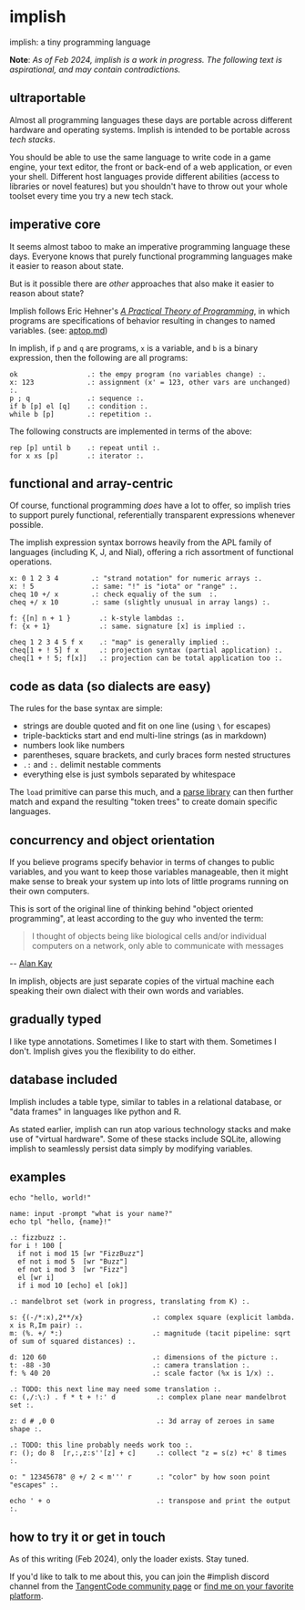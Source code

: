 # implish
implish: a tiny programming language

**Note**: *As of Feb 2024, implish is a work in progress. The following text is aspirational, and may contain contradictions.*
## ultraportable

Almost all programming languages these days are portable across different hardware and operating systems. Implish is intended to be portable across *tech stacks*.

You should be able to use the same language to write code in a game engine, your text editor,  the front or back-end of a web application, or even your shell. Different host languages provide different abilities (access to libraries or novel features) but you shouldn't have to throw out your whole toolset every time you try a new tech stack.

## imperative core

It seems almost taboo to make an imperative programming language these days. Everyone knows that purely functional programming languages make it easier to reason about state.

But is it possible there are *other* approaches that also make it easier to reason about state?

Implish follows Eric Hehner's *[A Practical Theory of Programming](https://www.cs.toronto.edu/~hehner/aPToP/)*, in which programs are specifications of behavior resulting in changes to named variables. (see: [aptop.md](docs/aptop.md))

In implish, if `p` and `q` are programs, `x` is a variable,  and `b` is a binary expression, then the following are all programs:

```implish
ok                 .: the empy program (no variables change) :.
x: 123             .: assignment (x' = 123, other vars are unchanged) :.
p ; q              .: sequence :.
if b [p] el [q]    .: condition :.
while b [p]        .: repetition :.
```

The following constructs are implemented in terms of the above:

```implish
rep [p] until b    .: repeat until :.
for x xs [p]       .: iterator :.
```

## functional and array-centric

Of course, functional programming *does* have a lot to offer, so implish tries to support purely functional, referentially transparent expressions whenever possible.

The implish expression syntax borrows heavily from the APL family of languages (including K, J, and Nial), offering a rich assortment of  functional operations.

```implish
x: 0 1 2 3 4        .: "strand notation" for numeric arrays :.
x: ! 5              .: same: "!" is "iota" or "range" :.
cheq 10 +/ x        .: check equaliy of the sum  :.
cheq +/ x 10        .: same (slightly unusual in array langs) :.
```

```implish
f: {[n] n + 1 }       .: k-style lambdas :.
f: {x + 1}            .: same. signature [x] is implied :.

cheq 1 2 3 4 5 f x    .: "map" is generally implied :.
cheq[1 + ! 5] f x     .: projection syntax (partial application) :.
cheq[1 + ! 5; f[x]]   .: projection can be total application too :.
```

## code as data (so dialects are easy)

The rules for the base syntax are simple:

- strings are double quoted and fit on one line (using `\` for escapes)
- triple-backticks start and end multi-line strings (as in markdown)
- numbers look like numbers
- parentheses, square brackets, and curly braces form nested structures
- `.:` and `:.` delimit nestable comments
- everything else is just symbols separated by whitespace

The `load` primitive can parse this much, and a [parse library](docs/parse) can then further match and expand the resulting "token trees" to create domain specific languages.

## concurrency and object orientation

If you believe programs specify behavior in terms of changes to public variables, and you want to keep those variables manageable, then it might make sense to break your system up into lots of little programs running on their own computers.

This is sort of the original line of thinking behind "object oriented programming", at least according to the guy who invented the term:

> I thought of objects being like biological cells and/or individual computers on a network, only able to communicate with messages

-- [Alan Kay](http://userpage.fu-berlin.de/~ram/pub/pub_jf47ht81Ht/doc_kay_oop_en)

In implish, objects are just separate copies of the virtual machine each speaking their own dialect with their own words and variables.

## gradually typed

I like type annotations. Sometimes I like to start with them. Sometimes I don't. Implish gives you the flexibility to do either.

## database included

Implish includes a table type, similar to tables in a relational database, or "data frames" in languages like python and R.

As stated earlier, implish can run atop various technology stacks and make use of "virtual hardware".  Some of these stacks include SQLite, allowing implish to seamlessly persist data simply by modifying variables.

## examples

```implish
echo "hello, world!"
```

```implish
name: input -prompt "what is your name?"
echo tpl "hello, {name}!"
```

```implish
.: fizzbuzz :.
for i ! 100 [
  if not i mod 15 [wr "FizzBuzz"]
  ef not i mod 5  [wr "Buzz"]
  ef not i mod 3  [wr "Fizz"]
  el [wr i]
  if i mod 10 [echo] el [ok]]
```

```implish
.: mandelbrot set (work in progress, translating from K) :.

s: {(-/*:x),2**/x}                 .: complex square (explicit lambda. x is R,Im pair) :.
m: (%. +/ *:)                      .: magnitude (tacit pipeline: sqrt of sum of squared distances) :.

d: 120 60                          .: dimensions of the picture :.
t: -88 -30                         .: camera translation :.
f: % 40 20                         .: scale factor (%x is 1/x) :.

.: TODO: this next line may need some translation :.
c: (,/:\:) . f * t + !:' d          .: complex plane near mandelbrot set :.

z: d # ,0 0                         .: 3d array of zeroes in same shape :.

.: TODO: this line probably needs work too :.
r: (); do 8  [r,:,z:s''[z] + c]     .: collect "z = s(z) +c' 8 times :.

o: " 12345678" @ +/ 2 < m''' r      .: "color" by how soon point "escapes" :.

echo ' + o                          .: transpose and print the output :.
```

## how to try it or get in touch

As of this writing (Feb 2024), only the loader exists. Stay tuned.

If you'd like to talk to me about this, you can join the #implish discord channel from the  [TangentCode community page](https://tangentcode.com/community) or [find me on your favorite platform](http://tangentstorm.com/).
